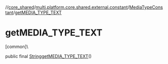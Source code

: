 //[core_shared](../../../index.md)/[multi.platform.core.shared.external.constant](../index.md)/[MediaTypeConstant](index.md)/[getMEDIA_TYPE_TEXT](get-m-e-d-i-a_-t-y-p-e_-t-e-x-t.md)

# getMEDIA_TYPE_TEXT

[common]\

public final [String](https://docs.oracle.com/javase/8/docs/api/java/lang/String.html)[getMEDIA_TYPE_TEXT](get-m-e-d-i-a_-t-y-p-e_-t-e-x-t.md)()
